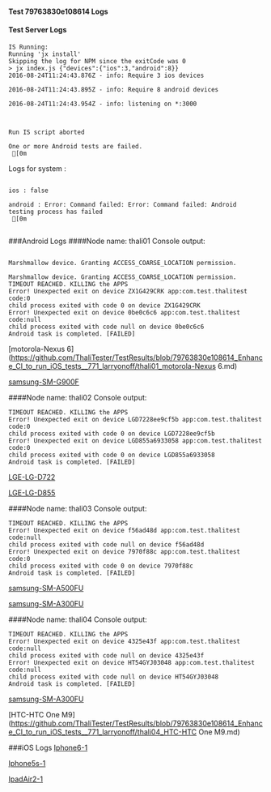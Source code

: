 #### Test 79763830e108614 Logs

#### Test Server Logs
```
IS Running:
Running 'jx install'
Skipping the log for NPM since the exitCode was 0
> jx index.js {"devices":{"ios":3,"android":8}}
2016-08-24T11:24:43.876Z - info: Require 3 ios devices

2016-08-24T11:24:43.895Z - info: Require 8 android devices

2016-08-24T11:24:43.954Z - info: listening on *:3000


 
Run IS script aborted
 
One or more Android tests are failed.
 [0m

```


Logs for system : 
```

ios : false

android : Error: Command failed: Error: Command failed: Android testing process has failed
 [0m


```
###Android Logs
####Node name: thali01
Console output:
```

Marshmallow device. Granting ACCESS_COARSE_LOCATION permission.

Marshmallow device. Granting ACCESS_COARSE_LOCATION permission.
TIMEOUT REACHED. KILLING the APPS
Error! Unexpected exit on device ZX1G429CRK app:com.test.thalitest code:0 
child process exited with code 0 on device ZX1G429CRK 
Error! Unexpected exit on device 0be0c6c6 app:com.test.thalitest code:null 
child process exited with code null on device 0be0c6c6 
Android task is completed. [FAILED]
```
[motorola-Nexus 6](https://github.com/ThaliTester/TestResults/blob/79763830e108614_Enhance_CI_to_run_iOS_tests__771_larryonoff/thali01_motorola-Nexus 6.md)

[samsung-SM-G900F](https://github.com/ThaliTester/TestResults/blob/79763830e108614_Enhance_CI_to_run_iOS_tests__771_larryonoff/thali01_samsung-SM-G900F.md)

####Node name: thali02
Console output:
```
TIMEOUT REACHED. KILLING the APPS
Error! Unexpected exit on device LGD7228ee9cf5b app:com.test.thalitest code:0 
child process exited with code 0 on device LGD7228ee9cf5b 
Error! Unexpected exit on device LGD855a6933058 app:com.test.thalitest code:0 
child process exited with code 0 on device LGD855a6933058 
Android task is completed. [FAILED]
```
[LGE-LG-D722](https://github.com/ThaliTester/TestResults/blob/79763830e108614_Enhance_CI_to_run_iOS_tests__771_larryonoff/thali02_LGE-LG-D722.md)

[LGE-LG-D855](https://github.com/ThaliTester/TestResults/blob/79763830e108614_Enhance_CI_to_run_iOS_tests__771_larryonoff/thali02_LGE-LG-D855.md)

####Node name: thali03
Console output:
```
TIMEOUT REACHED. KILLING the APPS
Error! Unexpected exit on device f56ad48d app:com.test.thalitest code:null 
child process exited with code null on device f56ad48d 
Error! Unexpected exit on device 7970f88c app:com.test.thalitest code:0 
child process exited with code 0 on device 7970f88c 
Android task is completed. [FAILED]
```
[samsung-SM-A500FU](https://github.com/ThaliTester/TestResults/blob/79763830e108614_Enhance_CI_to_run_iOS_tests__771_larryonoff/thali03_samsung-SM-A500FU.md)

[samsung-SM-A300FU](https://github.com/ThaliTester/TestResults/blob/79763830e108614_Enhance_CI_to_run_iOS_tests__771_larryonoff/thali03_samsung-SM-A300FU.md)

####Node name: thali04
Console output:
```
TIMEOUT REACHED. KILLING the APPS
Error! Unexpected exit on device 4325e43f app:com.test.thalitest code:null 
child process exited with code null on device 4325e43f 
Error! Unexpected exit on device HT54GYJ03048 app:com.test.thalitest code:null 
child process exited with code null on device HT54GYJ03048 
Android task is completed. [FAILED]
```
[samsung-SM-A300FU](https://github.com/ThaliTester/TestResults/blob/79763830e108614_Enhance_CI_to_run_iOS_tests__771_larryonoff/thali04_samsung-SM-A300FU.md)

[HTC-HTC One M9](https://github.com/ThaliTester/TestResults/blob/79763830e108614_Enhance_CI_to_run_iOS_tests__771_larryonoff/thali04_HTC-HTC One M9.md)




###iOS Logs
[Iphone6-1](https://github.com/ThaliTester/TestResults/blob/79763830e108614_Enhance_CI_to_run_iOS_tests__771_larryonoff/iOS_Iphone6-1.md)

[Iphone5s-1](https://github.com/ThaliTester/TestResults/blob/79763830e108614_Enhance_CI_to_run_iOS_tests__771_larryonoff/iOS_Iphone5s-1.md)

[IpadAir2-1](https://github.com/ThaliTester/TestResults/blob/79763830e108614_Enhance_CI_to_run_iOS_tests__771_larryonoff/iOS_IpadAir2-1.md)


